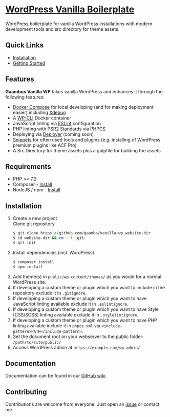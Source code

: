 # [WordPress Vanilla Boilerplate](https://github.com/gaambo/vanilla-wp)

WordPress boilerplate for vanilla WordPress installations with modern development tools and src directory for theme assets.

## Quick Links

- [Installation](#Installation)
- [Getting Started](https://github.com/gaambo/vanilla-wp/wiki/Getting-Started)

## Features

**Gaambos Vanilla WP** takes vanilla WordPress and enhances it through the following features:

- [Docker Compose](https://docs.docker.com/compose/) for local developing (and for making deployment easier) including [Xdebug](https://xdebug.org/)
- A [WP-CLI](https://wp-cli.org/) Docker container
- JavaScript linting via [ESLint](https://eslint.org/) configuration
- PHP linting with [PSR2 Standards](https://www.php-fig.org/psr/psr-2/) via [PHPCS](https://github.com/squizlabs/PHP_CodeSniffer)
- Deploying via [Deployer](https://deployer.org/) (coming soon)
- [Snippets](https://github.com/gaambo/vanilla-wp/wiki/Snippets) for often used tools and plugins (e.g. installing of WordPress premium plugins like ACF Pro)
- A Src Directory for theme assets plus a gulpfile for building the assets. 
  
## Requirements

- PHP >= 7.2
- Composer - [Install](https://getcomposer.org/doc/00-intro.md#installation-linux-unix-osx)
- NodeJS / npm - [Install](https://www.npmjs.com/get-npm)

## Installation

1. Create a new project  
   Clone git repository
   ```sh
   $ git clone https://github.com/gaambo/vanilla-wp website-dir
   $ cd website-dir && rm -rf .git
   $ git init
   ```
2. Install dependencies (incl. WordPress)
   ```sh
   $ composer install
   $ npm install
   ```
3. Add theme(s) in `public/wp-content/themes/` as you would for a normal WordPress site. 
4. If developing a custom theme or plugin which you want to include in the repository exclude it in `.gitignore`.
5. If developing a custom theme or plugin which you want to have JavaScript linting available exclude it in `.eslintignore`.
6. If developing a custom theme or plugin which you want to have Style (CSS/SCSS) linting available exclude it in `.stylelintignore`.
7. If developing a custom theme or plugin which you want to have PHP linting available include it in `phpcs.xml` via `<include-pattern>PATH</include-pattern>`.
8. Set the document root on your webserver to the public folder: `/path/to/site/public/`
9. Access WordPress admin at `https://example.com/wp-admin/`

## Documentation

Documentation can be found in our [GitHub wiki](https://github.com/gaambo/vanilla-wp/wiki)

## Contributing

Contributions are welcome from everyone. Just open an [issue](https://github.com/gaambo/vanilla-wp/issues) or contact me.